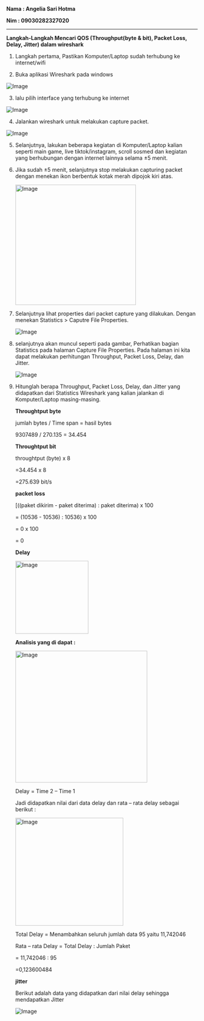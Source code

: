 **Nama    : Angelia Sari Hotma**

**Nim     : 09030282327020**

---


**Langkah-Langkah Mencari QOS (Throughput(byte & bit), Packet Loss, Delay, Jitter) dalam wireshark**

1. Langkah pertama, Pastikan Komputer/Laptop sudah terhubung ke internet/wifi
   
2. Buka aplikasi Wireshark pada windows

  ![Image](https://github.com/user-attachments/assets/7842762e-8663-488d-96fb-4803b9d47f8d)

3. lalu pilih interface yang terhubung ke internet

  ![Image](https://github.com/user-attachments/assets/3e97147f-f481-4d2b-ae62-2c6506e68d20) 

4. Jalankan wireshark untuk melakukan capture packet.

  ![Image](https://github.com/user-attachments/assets/041eb426-e086-46ff-b256-3cff96d5c44f)

5. Selanjutnya, lakukan beberapa kegiatan di Komputer/Laptop kalian seperti main game, live tiktok/instagram, scroll sosmed dan kegiatan yang berhubungan dengan internet        lainnya selama ±5 menit.
   
6. Jika sudah ±5 menit, selanjutnya stop melakukan capturing packet dengan menekan ikon berbentuk kotak merah dipojok kiri atas.

   <img width="317" alt="Image" src="https://github.com/user-attachments/assets/b9b3329e-33ed-4adc-a50c-0baabc900c8a" />

7. Selanjutnya lihat properties dari packet capture yang dilakukan. Dengan menekan Statistics > Caputre File Properties.

   ![Image](https://github.com/user-attachments/assets/55898ffc-1f88-47c4-b1e7-2d79976e7736)

8. selanjutnya akan muncul seperti pada gambar, Perhatikan bagian Statistics pada halaman Capture File Properties. Pada halaman ini 
   kita dapat melakukan perhitungan Throughput, Packet Loss, Delay, dan Jitter.

   ![Image](https://github.com/user-attachments/assets/87e7bcd8-bb84-4f8f-96e5-3553341cd61e)

9. Hitunglah berapa Throughput, Packet Loss, Delay, dan Jitter yang didapatkan dari Statistics Wireshark yang kalian jalankan di Komputer/Laptop masing-masing.

    **Throughtput byte**
   
    jumlah bytes / Time span = hasil bytes
   
    9307489 / 270.135 = 34.454

    **Throughtput bit**

    throughtput (byte) x 8
   
    =34.454 x 8
   
    =275.639 bit/s

   **packet loss**
   
   [((paket dikirim - paket diterima) : paket diterima) x 100
   
   = (10536 - 10536) : 10536) x 100
   
   = 0 x 100
   
   = 0

   **Delay**
   
   <img width="192" alt="Image" src="https://github.com/user-attachments/assets/52f4c2dd-6a4e-4a88-928c-d78138d6f4dc" />

   **Analisis yang di dapat :**
   

   <img width="347" alt="Image" src="https://github.com/user-attachments/assets/60f0bc29-306c-4cd4-bdf3-9963d1208132" />

   Delay = Time 2 – Time 1
   
   Jadi didapatkan nilai dari data delay dan rata – rata delay sebagai berikut :

   <img width="284" alt="Image" src="https://github.com/user-attachments/assets/26aa1693-9428-43af-be23-6f78a46d2715" />

   Total Delay = Menambahkan seluruh jumlah data 95 yaitu 11,742046
   
   Rata – rata Delay = Total Delay : Jumlah Paket

   = 11,742046 : 95

   =0,123600484

   **jitter**

   Berikut adalah data yang didapatkan dari nilai delay sehingga mendapatkan Jitter

   ![Image](https://github.com/user-attachments/assets/353e6e7a-bfa9-457b-b1c3-2889d16fde68)

   

   

   

   



    
   



    






   
